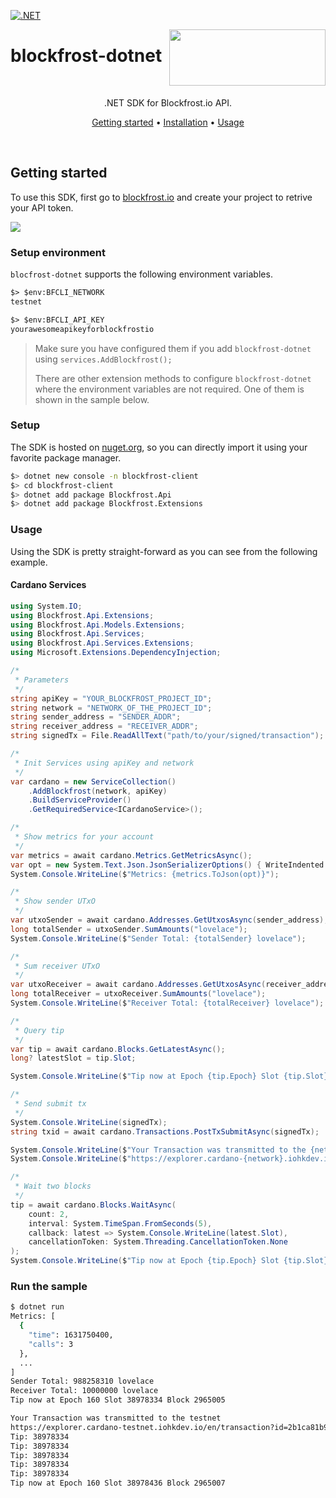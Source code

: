 [![.NET](https://github.com/blockfrost/blockfrost-dotnet/actions/workflows/dotnet.yml/badge.svg?branch=master)](https://github.com/blockfrost/blockfrost-dotnet/actions/workflows/dotnet.yml)
<br/>

<img src="https://blockfrost.io/images/logo.svg" width="250" align="right" height="90">

# blockfrost-dotnet

<br/>

<p align="center">.NET SDK for Blockfrost.io API.</p>
<p align="center">
  <a href="#getting-started">Getting started</a> •
  <a href="#installation">Installation</a> •
  <a href="#usage">Usage</a>
</p>
<br>

## Getting started

To use this SDK, first go to [blockfrost.io](https://blockfrost.io) and create your project to retrive your API token.

<img src="https://i.imgur.com/smY12ro.png">

<br/>

### Setup environment

`blocfrost-dotnet` supports the following environment variables.

```ps
$> $env:BFCLI_NETWORK
testnet

$> $env:BFCLI_API_KEY
yourawesomeapikeyforblockfrostio
```

> Make sure you have configured them if you add `blockfrost-dotnet` using `services.AddBlockfrost();`
>
> There are other extension methods to configure `blockfrost-dotnet` where the environment variables are not required. One of them is shown in the sample below.

### Setup

The SDK is hosted on [nuget.org](https://www.nuget.org/packages/Blockfrost.Api/latest), so you can directly import it using your favorite package manager.

```sh
$> dotnet new console -n blockfrost-client
$> cd blockfrost-client
$> dotnet add package Blockfrost.Api
$> dotnet add package Blockfrost.Extensions
```

### Usage

Using the SDK is pretty straight-forward as you can see from the following example.

#### Cardano Services

```cs
using System.IO;
using Blockfrost.Api.Extensions;
using Blockfrost.Api.Models.Extensions;
using Blockfrost.Api.Services;
using Blockfrost.Api.Services.Extensions;
using Microsoft.Extensions.DependencyInjection;

/*
 * Parameters
 */
string apiKey = "YOUR_BLOCKFROST_PROJECT_ID";
string network = "NETWORK_OF_THE_PROJECT_ID";
string sender_address = "SENDER_ADDR";
string receiver_address = "RECEIVER_ADDR";
string signedTx = File.ReadAllText("path/to/your/signed/transaction");

/*
 * Init Services using apiKey and network
 */
var cardano = new ServiceCollection()
    .AddBlockfrost(network, apiKey)
    .BuildServiceProvider()
    .GetRequiredService<ICardanoService>();

/*
 * Show metrics for your account
 */
var metrics = await cardano.Metrics.GetMetricsAsync();
var opt = new System.Text.Json.JsonSerializerOptions() { WriteIndented = true };
System.Console.WriteLine($"Metrics: {metrics.ToJson(opt)}");

/*
 * Show sender UTxO
 */
var utxoSender = await cardano.Addresses.GetUtxosAsync(sender_address);
long totalSender = utxoSender.SumAmounts("lovelace");
System.Console.WriteLine($"Sender Total: {totalSender} lovelace");

/*
 * Sum receiver UTxO
 */
var utxoReceiver = await cardano.Addresses.GetUtxosAsync(receiver_address);
long totalReceiver = utxoReceiver.SumAmounts("lovelace");
System.Console.WriteLine($"Receiver Total: {totalReceiver} lovelace");

/*
 * Query tip
 */
var tip = await cardano.Blocks.GetLatestAsync();
long? latestSlot = tip.Slot;

System.Console.WriteLine($"Tip now at Epoch {tip.Epoch} Slot {tip.Slot} Block {tip.Height}");

/*
 * Send submit tx
 */
System.Console.WriteLine(signedTx);
string txid = await cardano.Transactions.PostTxSubmitAsync(signedTx);

System.Console.WriteLine($"Your Transaction was transmitted to the {network}");
System.Console.WriteLine($"https://explorer.cardano-{network}.iohkdev.io/en/transaction?id={txid}");

/*
 * Wait two blocks
 */
tip = await cardano.Blocks.WaitAsync(
    count: 2,
    interval: System.TimeSpan.FromSeconds(5),
    callback: latest => System.Console.WriteLine(latest.Slot),
    cancellationToken: System.Threading.CancellationToken.None
);
System.Console.WriteLine($"Tip now at Epoch {tip.Epoch} Slot {tip.Slot} Block {tip.Height}");
```

### Run the sample

```sh
$ dotnet run
Metrics: [
  {
    "time": 1631750400,
    "calls": 3
  },
  ...
]
Sender Total: 988258310 lovelace
Receiver Total: 10000000 lovelace
Tip now at Epoch 160 Slot 38978334 Block 2965005

Your Transaction was transmitted to the testnet
https://explorer.cardano-testnet.iohkdev.io/en/transaction?id=2b1ca81b94c5dd737fe939444264046c6fbbe96ff403e49ee99e8022b0e512bb
Tip: 38978334
Tip: 38978334
Tip: 38978334
Tip: 38978334
Tip: 38978334
Tip now at Epoch 160 Slot 38978436 Block 2965007
```

<!-- ### Command line tool

Before you install the command line tool, make sure the environment variables `BFCLI_API_KEY` and `BFCLI_NETWORK` exist.

_Note: In DEV environment the api key is managed in Blockfrost.Cli secret store._

```ps
$> $env:BFCLI_NETWORK
testnet

$> $env:BFCLI_API_KEY
yourawesomeapikeyforblockfrostio
```

#### Install the command line tool (preview)

```ps
$> pwd
{$SolutionDir}\src\Blockfrost.Cli

$> dotnet tool install bfcli --add-source nupkg --version 0.3.0
Tool 'bfcli' (version '0.3.0') was successfully installed.

$> dotnet bfcli -v
bfcli v0.3.0
A .NET Cross Platform Tool / Console App for interacting with Blockfrost API.

USAGE: bfcli (OPTION | COMMAND)

Available options:
    -v, --version   Show the bfcli version
    -h, --help      Show this help text

Available commands:
    health

$> dotnet bfcli health | ConvertFrom-Json

is_healthy
----------
      True
``` -->

<!--

### IPFS

```cs
// TODO
```

For a more detailed list of possibilities, [check out the wiki](https://github.com/blockfrost/blockfrost-dotnet/wiki).

-->
